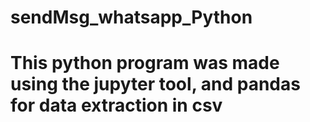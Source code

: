 # sendMsg_whatsapp_Python

# This python program was made using the jupyter tool, and pandas for data extraction in csv
